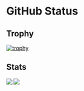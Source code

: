 # GitHub Status

## Trophy

[![trophy](https://github-profile-trophy.vercel.app/?username=KazuyaMatsunaga&theme=juicyfresh)](https://github.com/ryo-ma/github-profile-trophy)


## Stats

<a href="https://github.com/anuraghazra/github-readme-stats">
  <img align="left" src="https://github-readme-stats.vercel.app/api?username=KazuyaMatsunaga&count_private=true&show_icons=true&theme=tokyonight" />
</a>

<a href="https://github.com/anuraghazra/github-readme-stats">
  <img align="left" src="https://github-readme-stats.vercel.app/api/top-langs/?username=KazuyaMatsunaga&theme=tokyonight&langs_count=4&hide=html" />
</a>